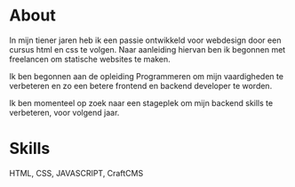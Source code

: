# About

In mijn tiener jaren heb ik een passie ontwikkeld voor webdesign door een cursus html en css te volgen. Naar aanleiding hiervan ben ik begonnen met freelancen om statische websites te maken.

Ik ben begonnen aan de opleiding Programmeren om mijn vaardigheden te verbeteren en zo een betere frontend en backend developer te worden.

Ik ben momenteel op zoek naar een stageplek om mijn backend skills te verbeteren, voor volgend jaar.


# Skills

HTML, CSS, JAVASCRIPT, CraftCMS

<!--
**pgm-woutvande22/pgm-woutvande22** is a ✨ _special_ ✨ repository because its `README.md` (this file) appears on your GitHub profile.

Here are some ideas to get you started:

- 🔭 I’m currently working on ...
- 🌱 I’m currently learning ...
- 👯 I’m looking to collaborate on ...
- 🤔 I’m looking for help with ...
- 💬 Ask me about ...
- 📫 How to reach me: ...
- 😄 Pronouns: ...
- ⚡ Fun fact: ...
-->
